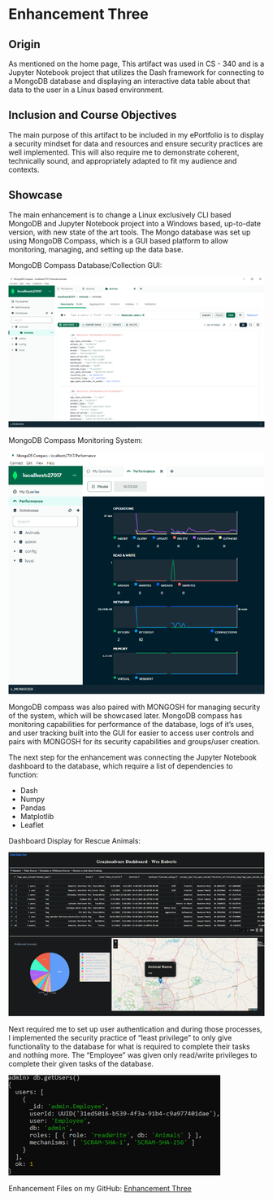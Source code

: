 # Enhancement Three

## Origin

As mentioned on the home page, This artifact was used in CS - 340 and is a Jupyter Notebook project that utilizes the Dash framework for connecting to a MongoDB database and displaying an interactive data table about that data to the user in a Linux based environment.

## Inclusion and Course Objectives

The main purpose of this artifact to be included in my ePortfolio is to display a security mindset for data and resources and ensure security practices are well implemented. This will also require me to demonstrate coherent, technically sound, and appropriately adapted to fit my audience and contexts. 

## Showcase

The main enhancement is to change a Linux exclusively CLI based MongoDB and Jupyter Notebook project into a Windows based, up-to-date version, with new state of the art tools. The Mongo database was set up using MongoDB Compass, which is a GUI based platform to allow monitoring, managing, and setting up the data base. 

MongoDB Compass Database/Collection GUI:

![MongoDB Compass](Pictures/MongoDBCompass1.png)

MongoDB Compass Monitoring System:

![MongoDB Performance](Pictures/EnhancementThreePerformance.png)

MongoDB compass was also paired with MONGOSH for managing security of the system, which will be showcased later. MongoDB compass has monitoring capabilities for performance of the database, logs of it’s uses, and user tracking built into the GUI for easier to access user controls and pairs with MONGOSH for its security capabilities and groups/user creation.

The next step for the enhancement was connecting the Jupyter Notebook dashboard to the database, which require a list of dependencies to function:

* Dash
* Numpy
* Pandas
* Matplotlib
* Leaflet

Dashboard Display for Rescue Animals:

![MongoDB Performance](Pictures/DogDashboard.png)

Next required me to set up user authentication and during those processes, I implemented the security practice of “least privilege” to only give functionality to the database for what is required to complete their tasks and nothing more. The “Employee” was given only read/write privileges to complete their given tasks of the database. 

![MongoDB Performance](Pictures/MongoSH2.png)

Enhancement Files on my GitHub: [Enhancement Three](https://github.com/CeruleanOwl/CeruleanOwl.github.io/tree/main/Enhancements/EnhancementThree)